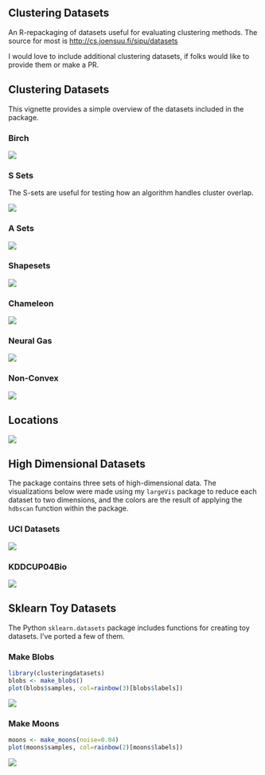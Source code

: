 
<!-- README.md is generated from README.Rmd. Please edit that file -->

## Clustering Datasets

An R-repackaging of datasets useful for evaluating clustering methods.
The source for most is <http://cs.joensuu.fi/sipu/datasets>

I would love to include additional clustering datasets, if folks would
like to provide them or make a PR.

## Clustering Datasets

This vignette provides a simple overview of the datasets included in the
package.

### Birch

![](README-birch-1.png)<!-- -->

### S Sets

The S-sets are useful for testing how an algorithm handles cluster
overlap.

![](README-ssets-1.png)<!-- -->

### A Sets

![](README-asets-1.png)<!-- -->

### Shapesets

![](README-shapesets-1.png)<!-- -->

### Chameleon

![](README-t48k-1.png)<!-- -->

### Neural Gas

![](README-neuralgas-1.png)<!-- -->

### Non-Convex

![](README-nonconvex-1.png)<!-- -->

## Locations

![](README-mopsi-1.png)<!-- -->

## High Dimensional Datasets

The package contains three sets of high-dimensional data. The
visualizations below were made using my `largeVis` package to reduce
each dataset to two dimensions, and the colors are the result of
applying the `hdbscan` function within the package.

### UCI Datasets

![](README-highd1-1.png)<!-- -->

### KDDCUP04Bio

![](README-showkdcupbio-1.png)<!-- -->

## Sklearn Toy Datasets

The Python `sklearn.datasets` package includes functions for creating
toy datasets. I’ve ported a few of them.

### Make Blobs

``` r
library(clusteringdatasets)
blobs <- make_blobs()
plot(blobs$samples, col=rainbow(3)[blobs$labels])
```

![](README-makeblobs-1.png)<!-- -->

### Make Moons

``` r
moons <- make_moons(noise=0.04)
plot(moons$samples, col=rainbow(2)[moons$labels])
```

![](README-makemoons-1.png)<!-- -->
